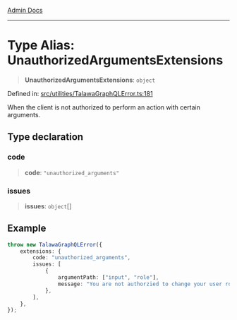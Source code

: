 [Admin Docs](/)

***

# Type Alias: UnauthorizedArgumentsExtensions

> **UnauthorizedArgumentsExtensions**: `object`

Defined in: [src/utilities/TalawaGraphQLError.ts:181](https://github.com/Suyash878/talawa-api/blob/4657139c817cb5935454def8fb620b05175365a9/src/utilities/TalawaGraphQLError.ts#L181)

When the client is not authorized to perform an action with certain arguments.

## Type declaration

### code

> **code**: `"unauthorized_arguments"`

### issues

> **issues**: `object`[]

## Example

```ts
throw new TalawaGraphQLError({
	extensions: {
		code: "unauthorized_arguments",
		issues: [
			{
				argumentPath: ["input", "role"],
				message: "You are not authorzied to change your user role.",
			},
		],
	},
});
```
